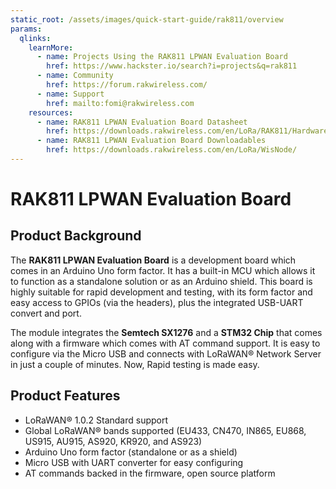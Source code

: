 ```yaml
---
static_root: /assets/images/quick-start-guide/rak811/overview
params:
  qlinks:
    learnMore:
      - name: Projects Using the RAK811 LPWAN Evaluation Board
        href: https://www.hackster.io/search?i=projects&q=rak811
      - name: Community
        href: https://forum.rakwireless.com/
      - name: Support
        href: mailto:fomi@rakwireless.com
    resources:
      - name: RAK811 LPWAN Evaluation Board Datasheet
        href: https://downloads.rakwireless.com/en/LoRa/RAK811/Hardware_Specification/RAK811_LoRa_Module_Datasheet_V1.4.pdf
      - name: RAK811 LPWAN Evaluation Board Downloadables
        href: https://downloads.rakwireless.com/en/LoRa/WisNode/
---
```


# RAK811 LPWAN Evaluation Board

<rk-img
  :src="`${$frontmatter.static_root}/o5qqux3jaeyiiuosw0qi.jpg`"
  width="100%"
  figure-number="1"
  caption="RAK811 LPWAN Evaluation Board"
/>

## Product Background

The **RAK811 LPWAN Evaluation Board** is a development board which comes in an Arduino Uno form factor. It has a built-in MCU which allows it to function as a standalone solution or as an Arduino shield. This board is highly suitable for rapid development and testing, with its form factor and easy access to GPIOs (via the headers), plus the integrated USB-UART convert and port.

The module integrates the **Semtech SX1276** and a **STM32 Chip** that comes along with a firmware which comes with AT command support. It is easy to configure via the Micro USB and connects with LoRaWAN® Network Server in just a couple of minutes. Now, Rapid testing is made easy.

<rk-btn
  src="quick-start-guide.html"
  label="Set up Your RAK811 LPWAN Evaluation Board"
/>

<rk-quick-links :params="$frontmatter.params.qlinks" />

## Product Features

- LoRaWAN® 1.0.2 Standard support
- Global LoRaWAN® bands supported (EU433, CN470, IN865, EU868, US915, AU915, AS920, KR920, and AS923)
- Arduino Uno form factor (standalone or as a shield)
- Micro USB with UART converter for easy configuring
- AT commands backed in the firmware, open source platform

